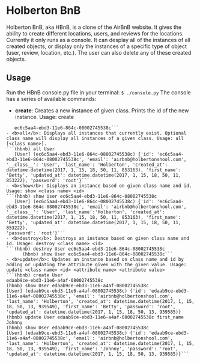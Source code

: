 # Holberton BnB

Holberton BnB, aka HBnB, is a clone of the AirBnB website. It gives the ability to create different locations, users, and reviews for the locations. Currently it only runs as a console. It can desplay all of the instances of all created objects, or display only the instances of a specific type of object (user, review, location, etc.). The user can also delete any of these created objects.

## Usage
Run the HBnB console.py file in your terminal:
```$ ./console.py```
The console has a series of available commands:
- <b>create</b>: Creates a new instance of given class. Prints the id of the new instance. Usage: create <class name>
```(hbnb) create User
   ec6c5aa4-ebd3-11e6-864c-08002745538c```
- <b>all</b>: Displays all instances that currently exist. Optional class name will display all instances of a given class. Usage: all [<class name>].
```(hbnb) all User
   [User] (ec6c5aa4-ebd3-11e6-864c-08002745538c) {'id': 'ec6c5aa4-ebd3-11e6-864c-08002745538c', 'email': 'airbnb@holbertonshool.com', '__class__': 'User', 'last_name': 'Holberton', 'created_at': datetime.datetime(2017, 1, 15, 18, 50, 11, 853163), 'first_name': 'Betty', 'updated_at': datetime.datetime(2017, 1, 15, 18, 50, 11, 853222), 'password': 'root'}```
- <b>show</b>: Displays an instance based on given class name and id. Usage: show <class name> <id>
```(hbnb) show User ec6c5aa4-ebd3-11e6-864c-08002745538c
   [User] (ec6c5aa4-ebd3-11e6-864c-08002745538c) {'id': 'ec6c5aa4-ebd3-11e6-864c-08002745538c', 'email': 'airbnb@holbertonshool.com', '__class__': 'User', 'last_name':'Holberton', 'created_at': datetime.datetime(2017, 1, 15, 18, 50, 11, 853163), 'first_name': 'Betty', 'updated_at': datetime.datetime(2017, 1, 15, 18, 50, 11, 853222),
'password': 'root'}```
- <b>destroy</b>: Destroys an instance based on given class name and id. Usage: destroy <class name> <id>
```(hbnb) destroy User ec6c5aa4-ebd3-11e6-864c-08002745538c
	  (hbnb) show User ec6c5aa4-ebd3-11e6-864c-08002745538c```
- <b>update</b>: Updates an instance based on class name and id by adding or updating the attribute given with the given value. Usage: update <class name> <id> <attribute name> <attribute value>
```(hbnb) create User
edaab9ce-ebd3-11e6-a4af-08002745538c
(hbnb) show User edaab9ce-ebd3-11e6-a4af-08002745538c
[User] (edaab9ce-ebd3-11e6-a4af-08002745538c) {'id': 'edaab9ce-ebd3-11e6-a4af-08002745538c', 'email': 'airbnb@holbertonshool.com', 'last_name': 'Holberton', 'created_at': datetime.datetime(2017, 1, 15, 18, 50, 13, 939549), 'first_name': 'Betty', 'password': 'root', 'updated_at': datetime.datetime(2017, 1, 15, 18, 50, 13, 939585)}
(hbnb) update User edaab9ce-ebd3-11e6-a4af-08002745538c first_name Johnny
(hbnb) show User edaab9ce-ebd3-11e6-a4af-08002745538c
[User] (edaab9ce-ebd3-11e6-a4af-08002745538c) {'id': 'edaab9ce-ebd3-11e6-a4af-08002745538c', 'email': 'airbnb@holbertonshool.com', 'last_name': 'Holberton', 'created_at': datetime.datetime(2017, 1, 15, 18, 50, 13, 939549), 'first_name': 'Johnny', 'password': 'root', 'updated_at': datetime.datetime(2017, 1, 15, 18, 50, 13, 939585)}```